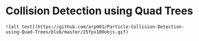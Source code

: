 # Collision Detection using Quad Trees

	![alt text](https://github.com/arp001/Particle-Collision-Detection-using-Quad-Trees/blob/master/25fps100objs.gif)
